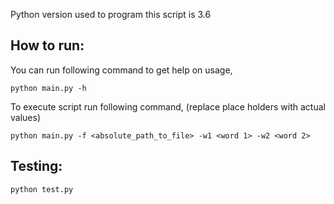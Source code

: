 Python version used to program this script is 3.6

## How to run:
 You can run following command to get help on usage,

    python main.py -h

To execute script run following command, (replace place holders with actual values)

    python main.py -f <absolute_path_to_file> -w1 <word 1> -w2 <word 2>


## Testing:

    python test.py
